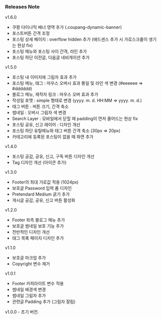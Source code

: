 ### Releases Note

v1.6.0

- 쿠팡 다이나믹 배너 영역 추가 (.coupang-dynamic-banner)
- 포스트버튼 간격 조정
- 포스팅 상세 페이지 : overflow hidden 추가 (애드센스 추가 시 가로스크롤이 생기는 현상 fix)
- 포스팅 메뉴와 포스팅 사이 간격, 라인 추가
- 포스팅 하단 이전글, 다음글 네비게이션 추가

v1.5.0

- 포스팅 내 이미지에 그림자 효과 추가
- 포스팅 메뉴, 태그 : 마우스 오버시 효과 통일 및 라인 색 변경 (#eeeeee => #dddddd)
- 블로그 메뉴, 제작자 링크 : 마우스 오버 효과 추가
- 작성일 포맷 : simple 형태로 변경 (yyyy. m. d. HH:MM => yyyy. m. d.)
- 태그 버튼 : 버튼 크기, 간격 축소
- 썸네일 : 오버시 그림자 색 변경
- Search Layer : 모바일에서 닫힐 때 padding이 먼저 줄어드는 현상 fix
- 포스팅 공유, 신고 레이어 : 디자인 개선
- 포스팅 하단 유틸메뉴와 태그 버튼 간격 축소 (30px => 20px)
- 카테고리에 등록된 포스팅이 없을 때 화면 추가

v1.4.0

- 포스팅 공감, 공유, 신고, 구독 버튼 디자인 개선
- Tag 디자인 개선 (아이콘 추가)

v1.3.0

- Footer의 최대 가로값 적용 (1024px)
- 보호글 Password 입력 폼 디자인
- Pretendard Medium 굵기 추가
- 게시글 공감, 공유, 신고 버튼 활성화

v1.2.0

- Footer 좌측 블로그 메뉴 추가
- 보호글 썸네일 보호 기능 추가
- 전반적인 디자인 개선
- 태그 목록 페이지 디자인 추가

v1.1.0

- 보호글 마크업 추가
- Copyright 변수 제거

v1.0.1

- Footer 카피라이트 변수 적용
- 썸네일 배경색 변경
- 썸네일 그림자 추가
- 관련글 Padding 추가 (그림자 잘림)

v1.0.0 - 초기 버전.
